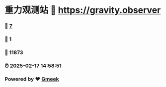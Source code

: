 # 重力观测站 :link: https://gravity.observer 
### :page_facing_up: [7](https://gravity.observer/tag.html) 
### :speech_balloon: 1 
### :hibiscus: 11873 
### :alarm_clock: 2025-02-17 14:58:51 
### Powered by :heart: [Gmeek](https://github.com/Meekdai/Gmeek)
